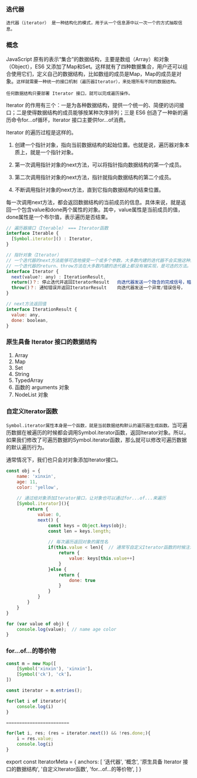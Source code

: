 ### 迭代器

`迭代器（iterator） 是一种结构化的模式，用于从一个信息源中以一次一个的方式抽取信息。`

### 概念

JavaScript 原有的表示“集合”的数据结构，主要是数组（Array）和对象（Object），ES6 又添加了Map和Set。这样就有了四种数据集合，用户还可以组合使用它们，定义自己的数据结构，比如数组的成员是Map，Map的成员是对象。`这样就需要一种统一的接口机制（遍历器Iterator），来处理所有不同的数据结构。`

`任何数据结构只要部署 Iterator 接口，就可以完成遍历操作。`

Iterator 的作用有三个：一是为各种数据结构，提供一个统一的、简便的访问接口；二是使得数据结构的成员能够按某种次序排列；三是 ES6 创造了一种新的遍历命令for...of循环，Iterator 接口主要供for...of消费。

Iterator 的遍历过程是这样的。

1. 创建一个指针对象，指向当前数据结构的起始位置。也就是说，遍历器对象本质上，就是一个指针对象。

1. 第一次调用指针对象的next方法，可以将指针指向数据结构的第一个成员。

1. 第二次调用指针对象的next方法，指针就指向数据结构的第二个成员。

1. 不断调用指针对象的next方法，直到它指向数据结构的结束位置。

每一次调用next方法，都会返回数据结构的当前成员的信息。具体来说，就是返回一个包含value和done两个属性的对象。其中，value属性是当前成员的值，done属性是一个布尔值，表示遍历是否结束。

``` js
// 遍历器接口（Iterable） === Iterator函数
interface Iterable {
  [Symbol.iterator]() : Iterator,
}

// 指针对象（Iterator）  
// 一个迭代器的next方法能够可选地接受一个或多个参数。大多数内建的迭代器不会实施这种能力，虽然一个Generator的迭代器绝对会这么做。
// 一个迭代器的return、throw方法在大多数内建的迭代器上都没有被实现，是可选的方法。但是，它们在Generator的上下文环境中很有用。
interface Iterator {
  next(value?: any) : IterationResult,    
  return()？: 停止迭代并返回IteratorResult   向迭代器发送一个隐含的完成信号，暗示着迭代器的完全停止。可以用于通知生产者（应答next(..)调用的迭代器）去实施一些可能的清理作业，比如释放/关闭网络，数据库，或者文件引用资源。
  throw()？: 通知错误并返回IteratorResult    向迭代器发送一个异常/错误信号，
}

// next方法返回值
interface IterationResult {
  value: any,
  done: boolean,
}
```

### 原生具备 Iterator 接口的数据结构

1. Array
1. Map
1. Set
1. String
1. TypedArray
1. 函数的 arguments 对象
1. NodeList 对象

### 自定义Iterator函数

`Symbol.iterator属性本身是一个函数，就是当前数据结构默认的遍历器生成函数。`当可遍历数据在被遍历的时候都会调用Symbol.iterator函数，返回Iterator对象。所以，如果我们修改了可遍历数据的Symbol.iterator函数，那么就可以修改可遍历数据的默认遍历行为。

通常情况下，我们也只会对对象添加Iterator接口。

``` js
const obj = {
    name: 'xinxin',
    age: 11,
    color: 'yellow',
   
    // 通过给对象添加Iterator接口，让对象也可以通过for...of...来遍历
    [Symbol.iterator](){
        return {
            value: 0,
            next() {
                const keys = Object.keys(obj);
                const len = keys.length;
                
                // 每次遍历返回对象的属性名
                if(this.value < len){  // 通常写自定义Iterator函数的时候注意好这个this的指向就可以了
                    return {
                        value: keys[this.value++]
                    }
                }else {
                    return {
                        done: true
                    }
                }
            }
        }
    }
}

for (var value of obj) {
    console.log(value);  // name age color
}
```

### for...of...的等价物

``` js
const m = new Map([
    [Symbol('xinxin'), 'xinxin']，
    [Symbol('ck'), 'ck']，
])

const iterator = m.entries();

for(let i of iterator){
    console.log(i)
}

========================

for(let i, res; (res = iterator.next()) && !res.done;){
    i = res.value;
    console.log(i)
}
```

export const IteratorMeta = {
  anchors: [
    '迭代器',
    '概念',
    '原生具备 Iterator 接口的数据结构',
    '自定义Iterator函数',
    'for...of...的等价物',
  ]
}

